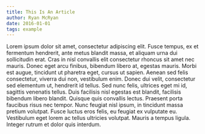 ```yaml
---
title: This Is An Article
author: Ryan McRyan
date: 2016-01-01
tags: example
---
```


Lorem ipsum dolor sit amet, consectetur adipiscing elit. Fusce tempus, ex et fermentum hendrerit, ante metus blandit massa, et aliquam urna dui sollicitudin erat. Cras in nisl convallis elit consectetur rhoncus sit amet nec mauris. Donec eget arcu finibus, bibendum libero at, egestas mauris. Morbi est augue, tincidunt ut pharetra eget, cursus ut sapien. Aenean sed felis consectetur, viverra dui non, vestibulum enim. Donec dui velit, consectetur sed elementum ut, hendrerit id tellus. Sed nunc felis, ultrices eget mi id, sagittis venenatis tellus. Duis facilisis nisl egestas est blandit, facilisis bibendum libero blandit. Quisque quis convallis lectus. Praesent porta faucibus risus nec tempor. Nunc feugiat nisl ipsum, in tincidunt massa pretium volutpat. Fusce luctus eros felis, eu feugiat ex vulputate eu. Vestibulum eget lorem ac tellus ultricies volutpat. Mauris a tempus ligula. Integer rutrum et dolor quis interdum.
